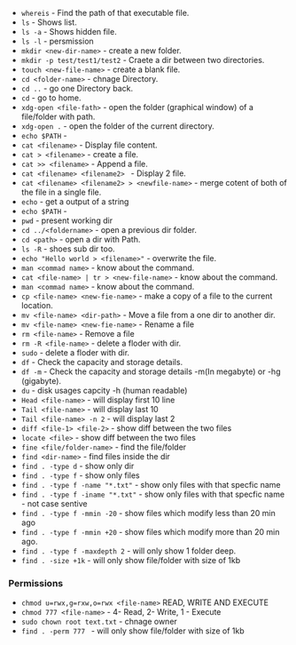 - `whereis` - Find the path of that executable file.
- `ls` - Shows list.
- `ls -a` - Shows hidden file.
- `ls -l` - persmission
- `mkdir <new-dir-name>` - create a new folder.
- `mkdir -p test/test1/test2` - Craete a dir between two directories.
- `touch <new-file-name>` - create a blank file.
- `cd <folder-name>` - chnage Directory.
- `cd ..` - go one Directory back.
- `cd` - go to home.
- `xdg-open <file-fath>` - open the folder (graphical window) of a file/folder with path.
- `xdg-open .` - open the folder of the current directory.
- `echo $PATH` -
- `cat <filename>` - Display file content.
- `cat > <filename>` - create a file.
- `cat >> <filename>` - Append a file.
- `cat <filename> <filename2> ` - Display 2 file.
- `cat <filename> <filename2> > <newfile-name>` - merge cotent of both of the file in a single file.
- `echo` - get a output of a string
- `echo $PATH` -
- `pwd` - present working dir
- `cd ../<foldername>` - open a previous dir folder.
- `cd <path>` - open a dir with Path.
- `ls -R` - shoes sub dir too.
- `echo "Hello world > <filename>"` - overwrite the file.
- `man <commad name>` - know about the command.
- `cat <file-name> | tr > <new-file-name>` - know about the command.
- `man <commad name>` - know about the command.
- `cp <file-name> <new-fie-name>` - make a copy of a file to the current location.
- `mv <file-name> <dir-path>` - Move a file from a one dir to another dir.
- `mv <file-name> <new-fie-name>` - Rename a file
- `rm <file-name>` - Remove a file
- `rm -R <file-name>` - delete a floder with dir.
- `sudo` - delete a floder with dir.
- `df` - Check the capacity and storage details.
- `df -m` - Check the capacity and storage details -m(In megabyte)  or -hg (gigabyte).
- `du` - disk usages capcity -h (human readable)
- `Head <file-name>` - will display first 10 line
- `Tail <file-name>` - will display last 10 
- `Tail <file-name> -n 2` - will display last 2 
- `diff <file-1> <file-2>` - show diff between the two files 
- `locate <file>` - show diff between the two files 
- `fine <file/folder-name>` - find the file/folder
- `find <dir-name>` - find files inside the dir
- `find . -type d` - show only dir 
- `find . -type f` - show only files 
- `find . -type f -name "*.txt"` - show only files with that specfic name
- `find . -type f -iname "*.txt"` - show only files with that specfic name - not case sentive
- `find . -type f -mmin -20` - show files which modify less than 20 min ago
- `find . -type f -mmin +20` - show files which modify more than 20 min ago.
- `find . -type f -maxdepth 2` - will only show 1 folder deep.
- `find . -size +1k` - will only show file/folder with size of 1kb

### Permissions

- `chmod u=rwx,g=rxw,o=rwx <file-name>` READ, WRITE AND EXECUTE
- `chmod 777 <file-name>` - 4- Read, 2- Write, 1 - Execute
- `sudo chown root text.txt` - chnage owner
- `find . -perm 777 ` - will only show file/folder with size of 1kb
